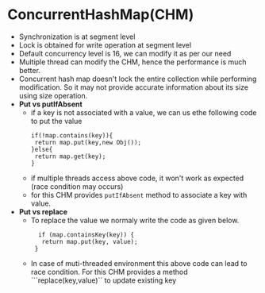 # ConcurrentHashMap(CHM)
- Synchronization is at segment level
- Lock is obtained for write operation at segment level
- Default concurrency level is 16, we can modify it as per our need
- Multiple thread can modify the CHM, hence the performance is much better.
- Concurrent hash map doesn't lock the entire collection while performing modification. So it may not provide accurate information about its size using size operation.
- <b>Put vs putIfAbsent</b>
  - if a key is not associated with a value, we can us ethe following code to put the value
    ```
    if(!map.contains(key)){
     return map.put(key,new Obj());
    }else{
     return map.get(key);
    }
    ```
  - if multiple threads access above code, it won't work as expected (race condition may occurs)
  - for this CHM provides ```putIfAbsent``` method to associate a key with value.
- <b>Put vs replace</b>
  - To replace the value we normaly write the code as given below.
    ```
      if (map.containsKey(key)) {
       return map.put(key, value);
     } 
    ```
  - In case of muti-threaded environment this above code can lead to race condition. For this CHM provides a method ```replace(key,value)`` to update existing key
